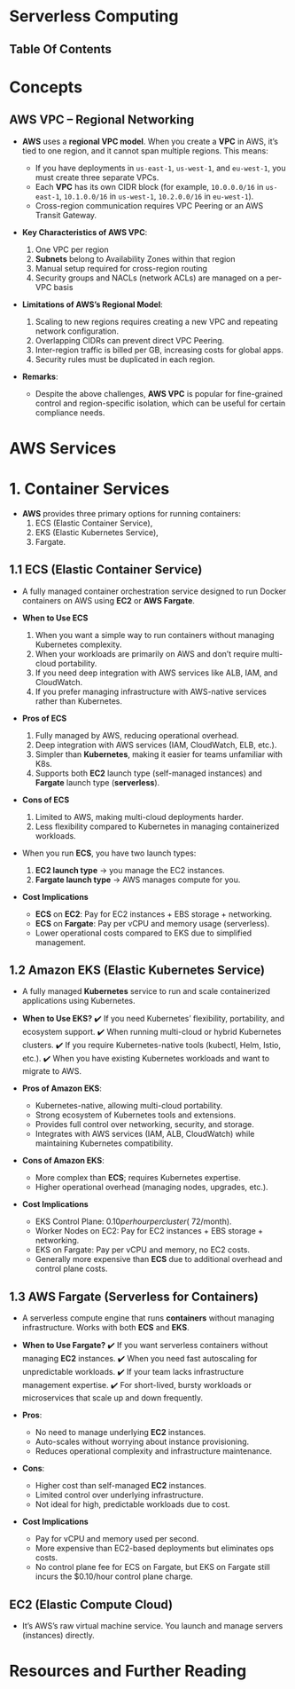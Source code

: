 # Serverless Computing

## Table Of Contents

# Concepts

## AWS VPC – Regional Networking

- **AWS** uses a **regional VPC model**. When you create a **VPC** in AWS, it’s tied to one region, and it cannot span multiple regions. This means:

  - If you have deployments in `us-east-1`, `us-west-1`, and `eu-west-1`, you must create three separate VPCs.
  - Each **VPC** has its own CIDR block (for example, `10.0.0.0/16` in `us-east-1`, `10.1.0.0/16` in `us-west-1`, `10.2.0.0/16` in `eu-west-1`).
  - Cross-region communication requires VPC Peering or an AWS Transit Gateway.

- **Key Characteristics of AWS VPC**:

  1. One VPC per region
  2. **Subnets** belong to Availability Zones within that region
  3. Manual setup required for cross-region routing
  4. Security groups and NACLs (network ACLs) are managed on a per-VPC basis

- **Limitations of AWS’s Regional Model**:

  1.  Scaling to new regions requires creating a new VPC and repeating network configuration.
  2.  Overlapping CIDRs can prevent direct VPC Peering.
  3.  Inter-region traffic is billed per GB, increasing costs for global apps.
  4.  Security rules must be duplicated in each region.

- **Remarks**:
  - Despite the above challenges, **AWS VPC** is popular for fine-grained control and region-specific isolation, which can be useful for certain compliance needs.

# AWS Services

# 1. Container Services

- **AWS** provides three primary options for running containers:
  1. ECS (Elastic Container Service),
  2. EKS (Elastic Kubernetes Service),
  3. Fargate.

## 1.1 ECS (Elastic Container Service)

- A fully managed container orchestration service designed to run Docker containers on AWS using **EC2** or **AWS Fargate**.
- **When to Use ECS**

  1. When you want a simple way to run containers without managing Kubernetes complexity.
  2. When your workloads are primarily on AWS and don’t require multi-cloud portability.
  3. If you need deep integration with AWS services like ALB, IAM, and CloudWatch.
  4. If you prefer managing infrastructure with AWS-native services rather than Kubernetes.

- **Pros of ECS**

  1. Fully managed by AWS, reducing operational overhead.
  2. Deep integration with AWS services (IAM, CloudWatch, ELB, etc.).
  3. Simpler than **Kubernetes**, making it easier for teams unfamiliar with K8s.
  4. Supports both **EC2** launch type (self-managed instances) and **Fargate** launch type (**serverless**).

- **Cons of ECS**

  1.  Limited to AWS, making multi-cloud deployments harder.
  2.  Less flexibility compared to Kubernetes in managing containerized workloads.

- When you run **ECS**, you have two launch types:

  1. **EC2 launch type** → you manage the EC2 instances.
  2. **Fargate launch type** → AWS manages compute for you.

- **Cost Implications**
  - **ECS** on **EC2**: Pay for EC2 instances + EBS storage + networking.
  - **ECS** on **Fargate**: Pay per vCPU and memory usage (serverless).
  - Lower operational costs compared to EKS due to simplified management.

## 1.2 Amazon EKS (Elastic Kubernetes Service)

- A fully managed **Kubernetes** service to run and scale containerized applications using Kubernetes.
- **When to Use EKS?**
  ✔️ If you need Kubernetes’ flexibility, portability, and ecosystem support.
  ✔️ When running multi-cloud or hybrid Kubernetes clusters.
  ✔️ If you require Kubernetes-native tools (kubectl, Helm, Istio, etc.).
  ✔️ When you have existing Kubernetes workloads and want to migrate to AWS.

- **Pros of Amazon EKS**:

  - Kubernetes-native, allowing multi-cloud portability.
  - Strong ecosystem of Kubernetes tools and extensions.
  - Provides full control over networking, security, and storage.
  - Integrates with AWS services (IAM, ALB, CloudWatch) while maintaining Kubernetes compatibility.

- **Cons of Amazon EKS**:

  - More complex than **ECS**; requires Kubernetes expertise.
  - Higher operational overhead (managing nodes, upgrades, etc.).

- **Cost Implications**
  - EKS Control Plane: $0.10 per hour per cluster (~$72/month).
  - Worker Nodes on EC2: Pay for EC2 instances + EBS storage + networking.
  - EKS on Fargate: Pay per vCPU and memory, no EC2 costs.
  - Generally more expensive than **ECS** due to additional overhead and control plane costs.

## 1.3 AWS Fargate (Serverless for Containers)

- A serverless compute engine that runs **containers** without managing infrastructure. Works with both **ECS** and **EKS**.
- **When to Use Fargate?**
  ✔️ If you want serverless containers without managing **EC2** instances.
  ✔️ When you need fast autoscaling for unpredictable workloads.
  ✔️ If your team lacks infrastructure management expertise.
  ✔️ For short-lived, bursty workloads or microservices that scale up and down frequently.

- **Pros**:

  - No need to manage underlying **EC2** instances.
  - Auto-scales without worrying about instance provisioning.
  - Reduces operational complexity and infrastructure maintenance.

- **Cons**:

  - Higher cost than self-managed **EC2** instances.
  - Limited control over underlying infrastructure.
  - Not ideal for high, predictable workloads due to cost.

- **Cost Implications**
  - Pay for vCPU and memory used per second.
  - More expensive than EC2-based deployments but eliminates ops costs.
  - No control plane fee for ECS on Fargate, but EKS on Fargate still incurs the $0.10/hour control plane charge.

## EC2 (Elastic Compute Cloud)

- It’s AWS’s raw virtual machine service. You launch and manage servers (instances) directly.

# Resources and Further Reading
